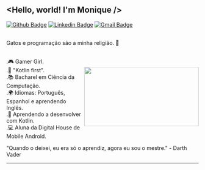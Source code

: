 ## <Hello, world! I'm Monique />
  [![Github Badge](https://img.shields.io/badge/-Github-000?style=flat-square&logo=Github&logoColor=white&link=https://github.com/moniqueazv13)](https://github.com/moniqueazv13)
  [![Linkedin Badge](https://img.shields.io/badge/-LinkedIn-blue?style=flat-square&logo=Linkedin&logoColor=white&link=https://www.linkedin.com/in/desenvolvedoramobile-monique)](https://www.linkedin.com/in/desenvolvedoramobile-monique)
  [![Gmail Badge](https://img.shields.io/badge/-Gmail-c14438?style=flat-square&logo=Gmail&logoColor=white&link=mailto:monique.azevedo13022@gmail.com)](mailto:monique.azevedo13022@gmail.com/)
  
<br/> Gatos e programação são a minha religião. 🙏 

<br/>.🎮 Gamer Girl.
<br/>.💚 "Kotlin first".
<img justify="center" align="right" width="300" height="156" src="https://user-images.githubusercontent.com/67206555/111714434-650b9e00-8830-11eb-8606-8d966b06937a.png">
<br/>.📚 Bacharel em Ciência da Computação.
<br/>.🌍 Idiomas: Português, Espanhol e aprendendo Inglês.
<br/>.🌱 Aprendendo a desenvolver com Kotlin. 
<br/>.💻 Aluna da Digital House de Mobile Android.

"Quando o deixei, eu era só o aprendiz, agora eu sou o mestre." - Darth Vader 
<hr/>
